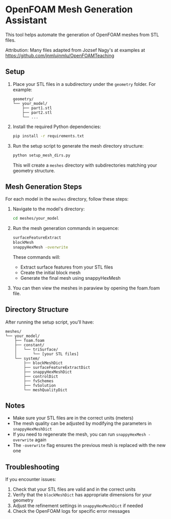 # OpenFOAM Mesh Generation Assistant

This tool helps automate the generation of OpenFOAM meshes from STL files.


Attribution: 
Many files adapted from Jozsef Nagy's at examples at
https://github.com/jnmlujnmlu/OpenFOAMTeaching

## Setup

1. Place your STL files in a subdirectory under the `geometry` folder. For example:
   ```
   geometry/
   └── your_model/
       ├── part1.stl
       ├── part2.stl
       └── ...
   ```

2. Install the required Python dependencies:
   ```bash
   pip install -r requirements.txt
   ```

3. Run the setup script to generate the mesh directory structure:
   ```bash
   python setup_mesh_dirs.py
   ```
   This will create a `meshes` directory with subdirectories matching your geometry structure.

## Mesh Generation Steps

For each model in the `meshes` directory, follow these steps:

1. Navigate to the model's directory:
   ```bash
   cd meshes/your_model
   ```

2. Run the mesh generation commands in sequence:
   ```bash
   surfaceFeatureExtract
   blockMesh
   snappyHexMesh -overwrite
   ```

   These commands will:
   - Extract surface features from your STL files
   - Create the initial block mesh
   - Generate the final mesh using snappyHexMesh

4. You can then view the meshes in paraview by opening the foam.foam file. 

## Directory Structure

After running the setup script, you'll have:
```
meshes/
└── your_model/
    ├── foam.foam
    ├── constant/
    │   └── triSurface/
    │       └── [your STL files]
    └── system/
        ├── blockMeshDict
        ├── surfaceFeatureExtractDict
        ├── snappyHexMeshDict
        ├── controlDict
        ├── fvSchemes
        ├── fvSolution
        └── meshQualityDict
```

## Notes

- Make sure your STL files are in the correct units (meters)
- The mesh quality can be adjusted by modifying the parameters in `snappyHexMeshDict`
- If you need to regenerate the mesh, you can run `snappyHexMesh -overwrite` again
- The `-overwrite` flag ensures the previous mesh is replaced with the new one

## Troubleshooting

If you encounter issues:
1. Check that your STL files are valid and in the correct units
2. Verify that the `blockMeshDict` has appropriate dimensions for your geometry
3. Adjust the refinement settings in `snappyHexMeshDict` if needed
4. Check the OpenFOAM logs for specific error messages 
